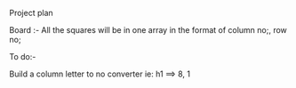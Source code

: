   Project plan

Board :-
  All the squares will be in one array in the format of column no;, row no;






  To do:-

  Build a column letter to no converter ie:  h1 ==> 8, 1